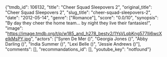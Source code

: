 {"tmdb_id": 106132, "title": "Cheer Squad Sleepovers 2", "original_title": "Cheer Squad Sleepovers 2", "slug_title": "cheer-squad-sleepovers-2", "date": "2012-05-14", "genre": ["Romance"], "score": "0.0/10", "synopsis": "By day they cheer the home team... by night they live their fantasies!", "image": "https://image.tmdb.org/t/p/w185_and_h278_bestv2/1YsVLqbKng577lli6wcXeIkMsPY.jpg", "actors": ["Syren De Mer ()", "Georgia Jones ()", "Abby Darling ()", "India Summer ()", "Lexi Belle ()", "Jessie Andrews ()"], "comments": [], "recommandations_id": [], "youtube_key": "notfound"}
